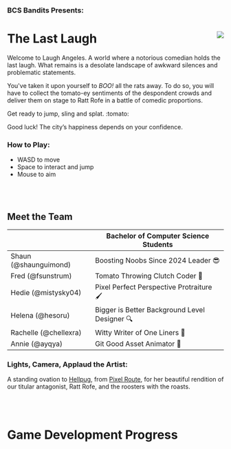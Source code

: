 ### BCS Bandits Presents: 
# The Last Laugh <img align='right' src='https://github.com/shaunguimond/The_Last_Laugh-Vancouver_GameJam_2024/assets/136777664/16012c59-4213-4eed-83d7-98157fb75adc'>

<p>Welcome to Laugh Angeles. A world where a notorious comedian holds the last laugh. What remains is a desolate landscape of awkward silences and problematic statements. </p>

<p> You've taken it upon yourself to <i>BOO!</i> all the rats away. To do so, you will have to collect the tomato-ey sentiments of the despondent crowds and deliver them on stage to Ratt Rofe in a battle of comedic proportions.</p>

<p> Get ready to jump, sling and splat. :tomato:</p>

<p> Good luck! The city’s happiness depends on your confidence.</p>

### How to Play:
* WASD to move
* Space to interact and jump
* Mouse to aim

</br>
</br>

## Meet the Team

| | Bachelor of Computer Science Students |
| --- | --- |
| Shaun (@shaunguimond) | Boosting Noobs Since 2024 Leader :sunglasses: |
| Fred (@fsunstrum) | Tomato Throwing Clutch Coder :tomato: |
| Hedie (@mistysky04) | Pixel Perfect Perspective Protraiture :paintbrush: |
| Helena (@hesoru) | Bigger is Better Background Level Designer :mag: | 
| Rachelle (@chellexra) | Witty Writer of One Liners :open_book: |
| Annie (@ayqya) | Git Good Asset Animator :art: |

### Lights, Camera, Applaud the Artist: 
A standing ovation to [Hellpug](https://www.instagram.com/hellpug/), from [Pixel Route](https://www.linkedin.com/company/pixelroute/about/), for her beautiful rendition of our titular antagonist, Ratt Rofe, and the roosters with the roasts. 

</br>
</br>

# Game Development Progress
